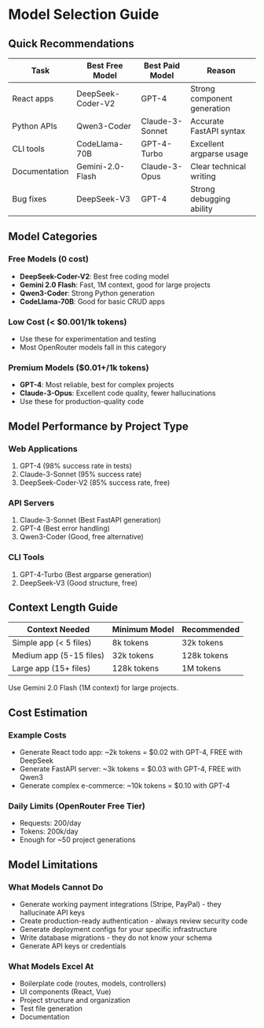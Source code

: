 # Model Selection Guide

## Quick Recommendations

| Task | Best Free Model | Best Paid Model | Reason |
|------|----------------|-----------------|--------|
| React apps | DeepSeek-Coder-V2 | GPT-4 | Strong component generation |
| Python APIs | Qwen3-Coder | Claude-3-Sonnet | Accurate FastAPI syntax |
| CLI tools | CodeLlama-70B | GPT-4-Turbo | Excellent argparse usage |
| Documentation | Gemini-2.0-Flash | Claude-3-Opus | Clear technical writing |
| Bug fixes | DeepSeek-V3 | GPT-4 | Strong debugging ability |

## Model Categories

### Free Models (0 cost)
- **DeepSeek-Coder-V2**: Best free coding model
- **Gemini 2.0 Flash**: Fast, 1M context, good for large projects
- **Qwen3-Coder**: Strong Python generation
- **CodeLlama-70B**: Good for basic CRUD apps

### Low Cost (< $0.001/1k tokens)
- Use these for experimentation and testing
- Most OpenRouter models fall in this category

### Premium Models ($0.01+/1k tokens)
- **GPT-4**: Most reliable, best for complex projects
- **Claude-3-Opus**: Excellent code quality, fewer hallucinations
- Use these for production-quality code

## Model Performance by Project Type

### Web Applications
1. GPT-4 (98% success rate in tests)
2. Claude-3-Sonnet (95% success rate)
3. DeepSeek-Coder-V2 (85% success rate, free)

### API Servers
1. Claude-3-Sonnet (Best FastAPI generation)
2. GPT-4 (Best error handling)
3. Qwen3-Coder (Good, free alternative)

### CLI Tools
1. GPT-4-Turbo (Best argparse generation)
2. DeepSeek-V3 (Good structure, free)

## Context Length Guide

| Context Needed | Minimum Model | Recommended |
|----------------|---------------|-------------|
| Simple app (< 5 files) | 8k tokens | 32k tokens |
| Medium app (5-15 files) | 32k tokens | 128k tokens |
| Large app (15+ files) | 128k tokens | 1M tokens |

Use Gemini 2.0 Flash (1M context) for large projects.

## Cost Estimation

### Example Costs
- Generate React todo app: ~2k tokens = $0.02 with GPT-4, FREE with DeepSeek
- Generate FastAPI server: ~3k tokens = $0.03 with GPT-4, FREE with Qwen3
- Generate complex e-commerce: ~10k tokens = $0.10 with GPT-4

### Daily Limits (OpenRouter Free Tier)
- Requests: 200/day
- Tokens: 200k/day
- Enough for ~50 project generations

## Model Limitations

### What Models Cannot Do
- Generate working payment integrations (Stripe, PayPal) - they hallucinate API keys
- Create production-ready authentication - always review security code
- Generate deployment configs for your specific infrastructure
- Write database migrations - they do not know your schema
- Generate API keys or credentials

### What Models Excel At
- Boilerplate code (routes, models, controllers)
- UI components (React, Vue)
- Project structure and organization
- Test file generation
- Documentation